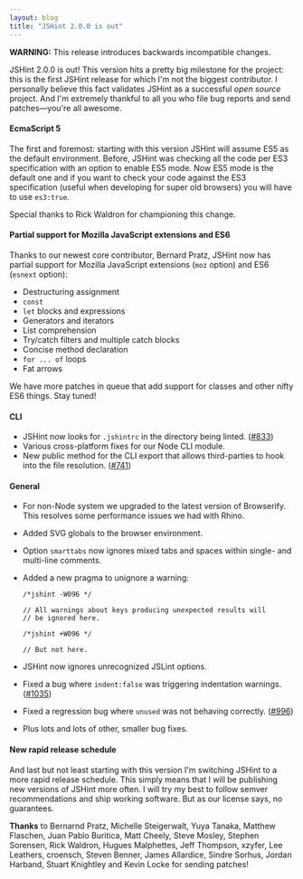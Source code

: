 ```yaml
---
layout: blog
title: "JSHint 2.0.0 is out"
---
```


**WARNING:** This release introduces backwards incompatible changes.

JSHint 2.0.0 is out! This version hits a pretty big milestone for the
project: this is the first JSHint release for which I'm not the
biggest contributor. I personally believe this fact validates JSHint
as a successful *open source* project. And I'm extremely thankful to
all you who file bug reports and send patches—you're all awesome.

#### EcmaScript 5

The first and foremost: starting with this version JSHint will assume
ES5 as the default environment. Before, JSHint was checking all the
code per ES3 specification with an option to enable ES5 mode. Now ES5
mode is the default one and if you want to check your code against the
ES3 specification (useful when developing for super old browsers) you
will have to use `es3:true`.

Special thanks to Rick Waldron for championing this change.

#### Partial support for Mozilla JavaScript extensions and ES6

Thanks to our newest core contributor, Bernard Pratz, JSHint now has
partial support for Mozilla JavaScript extensions (`moz` option) and
ES6 (`esnext` option):

* Destructuring assignment
* `const`
* `let` blocks and expressions
* Generators and iterators
* List comprehension
* Try/catch filters and multiple catch blocks
* Concise method declaration
* `for ... of` loops
* Fat arrows

We have more patches in queue that add support for classes and other
nifty ES6 things. Stay tuned!

#### CLI

* JSHint now looks for `.jshintrc` in the directory being linted.
  ([#833](https://github.com/jshint/jshint/issues/833))
* Various cross-platform fixes for our Node CLI module.
* New public method for the CLI export that allows third-parties
  to hook into the file resolution.
  ([#741](https://github.com/jshint/jshint/issues/741))

#### General

* For non-Node system we upgraded to the latest version of Browserify.
  This resolves some performance issues we had with Rhino.
* Added SVG globals to the browser environment.
* Option `smarttabs` now ignores mixed tabs and spaces within single-
  and multi-line comments.
* Added a new pragma to unignore a warning:

      /*jshint -W096 */

      // All warnings about keys producing unexpected results will
      // be ignored here.

      /*jshint +W096 */

      // But not here.

* JSHint now ignores unrecognized JSLint options.
* Fixed a bug where `indent:false` was triggering indentation warnings.
  ([#1035](https://github.com/jshint/jshint/issues/1035))
* Fixed a regression bug where `unused` was not behaving correctly.
  ([#996](https://github.com/jshint/jshint/issues/996))
* Plus lots and lots of other, smaller bug fixes.

#### New rapid release schedule

And last but not least starting with this version I'm switching JSHint
to a more rapid release schedule. This simply means that I will be
publishing new versions of JSHint more often. I will try my best to
follow semver recommendations and ship working software. But as our
license says, no guarantees.

**Thanks** to Bernarnd Pratz, Michelle Steigerwalt, Yuya Tanaka, Matthew Flaschen,
Juan Pablo Buritica, Matt Cheely, Steve Mosley, Stephen Sorensen, Rick Waldron,
Hugues Malphettes, Jeff Thompson, xzyfer, Lee Leathers, croensch, Steven Benner,
James Allardice, Sindre Sorhus, Jordan Harband, Stuart Knightley and Kevin Locke
for sending patches!
